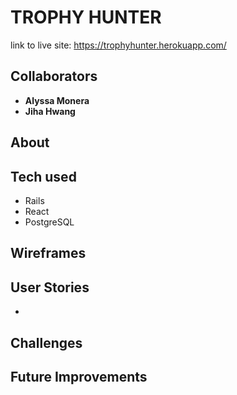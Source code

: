 <!-- # README

This README would normally document whatever steps are necessary to get the
application up and running.

Things you may want to cover:

* Ruby version

* System dependencies

* Configuration

* Database creation

* Database initialization

* How to run the test suite

* Services (job queues, cache servers, search engines, etc.)

* Deployment instructions

* ... -->

# TROPHY HUNTER
link to live site: https://trophyhunter.herokuapp.com/

## Collaborators
* **Alyssa Monera**
* **Jiha Hwang**

## About


## Tech used

* Rails
* React
* PostgreSQL


## Wireframes


## User Stories

*


## Challenges

## Future Improvements

